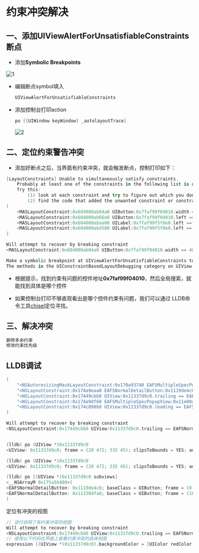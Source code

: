 # 约束冲突解决

## 一、添加UIViewAlertForUnsatisfiableConstraints断点

+ 添加**Symbolic Breakpoints**

![1](/Users/ice/Desktop/1.png)

+ 编辑断点symbol填入

  ```swift
  UIViewAlertForUnsatisfiableConstraints
  ```

+ 添加控制台打印action

  ```swift
  po [[UIWindow keyWindow] _autolayoutTrace]
  ```

  ![2](/Users/ice/Desktop/work/Github/Note/布局/约束/Conflict/Image/2.png)



## 二、定位约束警告冲突

+ 添加好断点之后，当界面有约束冲突，就会触发断点，控制打印如下：

```swift
[LayoutConstraints] Unable to simultaneously satisfy constraints.
    Probably at least one of the constraints in the following list is one you don't want. 
    Try this: 
        (1) look at each constraint and try to figure out which you don't expect; 
        (2) find the code that added the unwanted constraint or constraints and fix it. 
(
    <MASLayoutConstraint:0x604000ab04a0 UIButton:0x7faf99f04010.width == 40>,
    <MASLayoutConstraint:0x604000ab66e0 UIButton:0x7faf99f04010.left == CYBButtonView:0x7faf99f83360.left + 10>,
    <MASLayoutConstraint:0x604000abaa00 UILabel:0x7faf99f5f8e0.left == UIButton:0x7faf99f04010.right>,
    <MASLayoutConstraint:0x604000abd580 UILabel:0x7faf99f5f8e0.left == CYBButtonView:0x7faf99f83360.left + 15>,
)

Will attempt to recover by breaking constraint 
<MASLayoutConstraint:0x604000ab04a0 UIButton:0x7faf99f04010.width == 40>

Make a symbolic breakpoint at UIViewAlertForUnsatisfiableConstraints to catch this in the debugger.
The methods in the UIConstraintBasedLayoutDebugging category on UIView listed in <UIKit/UIView.h> may also be helpful.
```

+ 根据提示，找到约束有问题的控件地址**0x7faf99f04010**，然后全局搜索，就能找到具体是哪个控件

+ 如果控制台打印不够直观看出是哪个控件约束有问题，我们可以通过 LLDB命令工具[chisel](https://github.com/facebook/chisel)定位寻找。

  

## 三、解决冲突

```swift
删除多余约束
修改约束优先级
```



## LLDB调试

```swift
(
    "<NSAutoresizingMaskLayoutConstraint:0x170a93740 EAFSMultipleSpecPopupView:0x11e00adf0.width == 414>",
    "<NSLayoutConstraint:0x174a9eaa0 EAFSNormalDetailButton:0x1119de4c0.leading == UIView:0x11337d9c0.leading>",
    "<NSLayoutConstraint:0x17449cbb0 UIView:0x11337d9c0.trailing == EAFSNormalDetailButton:0x1119de4c0.trailing + 394>",
    "<NSLayoutConstraint:0x174a9df60 EAFSMultipleSpecPopupView:0x11e00adf0.trailing == UIView:0x11337d9c0.trailing + 20>",
    "<NSLayoutConstraint:0x174c890b0 UIView:0x11337d9c0.leading == EAFSMultipleSpecPopupView:0x11e00adf0.leading + 20>"
)

Will attempt to recover by breaking constraint 
<NSLayoutConstraint:0x17449cbb0 UIView:0x11337d9c0.trailing == EAFSNormalDetailButton:0x1119de4c0.trailing + 394>


(lldb) po (UIView *)0x11337d9c0
<UIView: 0x11337d9c0; frame = (20 472; 335 45); clipsToBounds = YES; autoresize = RM+BM; layer = <CALayer: 0x174c202c0>>

(lldb) po (UIView *)0x11337d9c0
<UIView: 0x11337d9c0; frame = (20 472; 335 45); clipsToBounds = YES; autoresize = RM+BM; layer = <CALayer: 0x174c202c0>>

(lldb) po [(UIView *)0x11337d9c0 subviews]
<__NSArrayM 0x175a5b480>(
<EAFSNormalDetailButton: 0x1119de4c0; baseClass = UIButton; frame = (0 0; 168 45); hidden = YES; opaque = NO; autoresize = RM+BM; layer = <CALayer: 0x174c2eee0>>,
<EAFSNormalDetailButton: 0x113304fa0; baseClass = UIButton; frame = (168 0; 167 45); opaque = NO; autoresize = RM+BM; layer = <CALayer: 0x174c2c720>>
)

```



定位有冲突的视图

 ```swift
// 该行说明了有约束冲突的视图
Will attempt to recover by breaking constraint 
<NSLayoutConstraint:0x17449cbb0 UIView:0x11337d9c0.trailing == EAFSNormalDetailButton:0x1119de4c0.trailing + 394>
// 使用以下代码在界面上查看约束冲突的具体视图
expression ((UIView *)0x11337d9c0).backgroundColor = [UIColor redColor]
 ```


